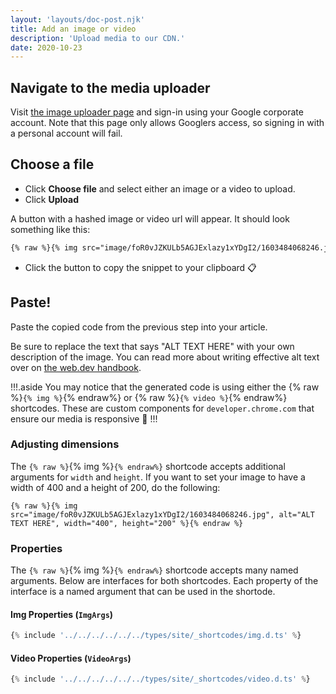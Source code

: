 ```yaml
---
layout: 'layouts/doc-post.njk'
title: Add an image or video
description: 'Upload media to our CDN.'
date: 2020-10-23
---
```


## Navigate to the media uploader

Visit [the image uploader page](https://chrome-gcs-uploader.web.app/) and
sign-in using your Google corporate account. Note that this page only allows
Googlers access, so signing in with a personal account will fail.

## Choose a file

- Click **Choose file** and select either an image or a video to upload.
- Click **Upload**

A button with a hashed image or video url will appear. It should look something
like this:

```md
{% raw %}{% img src="image/foR0vJZKULb5AGJExlazy1xYDgI2/1603484068246.jpg", alt="ALT TEXT HERE" %}{% endraw %}
```

- Click the button to copy the snippet to your clipboard 📋

## Paste!

Paste the copied code from the previous step into your article.

Be sure to replace the text that says "ALT TEXT HERE" with your own description
of the image. You can read more about writing effective alt text over on [the
web.dev handbook](https://web.dev/handbook/inclusion-and-accessibility/#use-inclusive-images).

!!!.aside
You may notice that the generated code is using either the
{% raw %}`{% img %}`{% endraw%} or {% raw %}`{% video %}`{% endraw%} shortcodes.
These are custom components for `developer.chrome.com` that ensure our media is
responsive 📱
!!!

### Adjusting dimensions

The `{% raw %}`{% img %}`{% endraw%}` shortcode accepts additional arguments for
`width` and `height`. If you want to set your image to have a width of 400 and
a height of 200, do the following:

```text
{% raw %}{% img src="image/foR0vJZKULb5AGJExlazy1xYDgI2/1603484068246.jpg", alt="ALT TEXT HERE", width="400", height="200" %}{% endraw %}
```

### Properties

The `{% raw %}`{% img %}`{% endraw%}` shortcode accepts many named arguments. Below are interfaces for both shortcodes. Each property of the interface is a named argument that can be used in the shortode.

#### Img Properties (`ImgArgs`)

```typescript
{% include '../../../../../../types/site/_shortcodes/img.d.ts' %}
```

#### Video Properties (`VideoArgs`)

```typescript
{% include '../../../../../../types/site/_shortcodes/video.d.ts' %}
```

